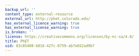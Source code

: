 ```yaml
---
backup_url: ''
content_type: external-resource
external_url: http://phet.colorado.edu/
has_external_licence_warning: true
has_external_license_warning: true
is_broken: ''
license: https://creativecommons.org/licenses/by-nc-sa/4.0/
title: PhET
uid: 83c85408-b816-42fc-8759-ab7e652ad9b7
---
```

